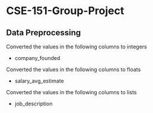 # CSE-151-Group-Project

## Data Preprocessing

Converted the values in the following columns to integers 

- company_founded

Converted the values in the following columns to floats 
- salary_avg_estimate

Converted the values in the following columns to lists
- job_description